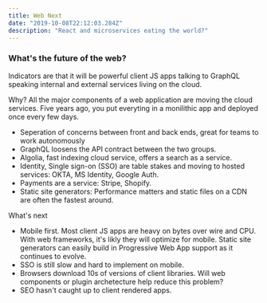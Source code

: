 ```yaml
---
title: Web Next
date: "2019-10-08T22:12:03.284Z"
description: "React and microservices eating the world?"
---
```


### What's the future of the web?

Indicators are that it will be powerful client JS apps talking to GraphQL speaking internal and external services living on the cloud.

Why?
All the major components of a web application are moving the cloud services. Five years ago, you put everyting in a monilithic app and deployed once every few days.
* Seperation of concerns between front and back ends, great for teams to work autonomously
* GraphQL loosens the API contract between the two groups.
* Algolia, fast indexing cloud service, offers a search as a service.
* Identity, Single sign-on (SSO) are table stakes and moving to hosted services: OKTA, MS Identity, Google Auth.
* Payments are a service: Stripe, Shopify.
* Static site generators: Performance matters and static files on a CDN are often the fastest around.

What's next
* Mobile first.  Most client JS apps are heavy on bytes over wire and CPU. With web frameworks, it's likly they will optimize for mobile. Static site generators can easily build in Progressive Web App support as it continues to evolve.
* SSO is still slow and hard to implement on mobile.
* Browsers download 10s of versions of client libraries. Will web components or plugin archetecture help reduce this problem?
* SEO hasn't caught up to client rendered apps.
